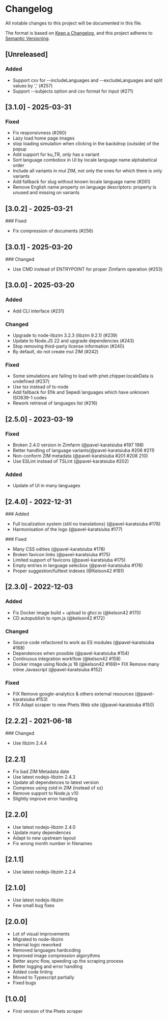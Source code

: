 # Changelog

All notable changes to this project will be documented in this file.

The format is based on [Keep a Changelog](https://keepachangelog.com/en/1.0.0/),
and this project adheres to [Semantic Versioning](https://semver.org/spec/v2.0.0.html).

## [Unreleased]

### Added

* Support csv for --includeLanguages and --excludeLanguages and split values by ',' (#257)
* Support --subjects option and csv format for input (#271)

## [3.1.0] - 2025-03-31

### Fixed

* Fix responsivness (#260)
* Lazy load home page images
* stop loading simulation when clicking in the backdrop (outside) of the popup
* Add support for ku_TR, only has a variant
* Sort language combobox in UI by locale language name alphabetical order
* Include all variants in mul ZIM, not only the ones for which there is only variants
* Add fallback for slug without known locale language name (#261)
* Remove English name property on language descriptors: property is unused and missing on variants

## [3.0.2] - 2025-03-21

### Fixed

* Fix compression of documents (#256)

## [3.0.1] - 2025-03-20

### Changed

* Use CMD instead of ENTRYPOINT for proper Zimfarm operation (#253)

## [3.0.0] - 2025-03-20

### Added

* Add CLI interface (#231)

### Changed

* Upgrade to node-libzim 3.2.3 (libzim 9.2.1) (#239)
* Update to Node.JS 22 and upgrade dependencies (#243)
* Stop removing third-party license information (#240)
* By default, do not create mul ZIM (#242)

### Fixed

* Some simulations are failing to load with phet.chipper.localeData is undefined (#237)
* Use tsx instead of ts-node
* Add fallback for Efik and Sepedi languages which have unknown ISO639-1 codes
* Rework retrieval of languages list (#216)

## [2.5.0] - 2023-03-19

### Fixed

* Broken 2.4.0 version in Zimfarm (@pavel-karatsiuba #197 198)
* Better handling of language variants(@pavel-karatsiuba #206 #211)
* Non-conform ZIM metadata (@pavel-karatsiuba #201 #208 210)
* Use ESLint instead of TSLint (@pavel-karatsiuba #202)

### Added

* Update of UI in many languages

## [2.4.0] - 2022-12-31

### Added

* Full localization system (still no translations) (@pavel-karatsiuba #178)
* Harmonisation of the logo (@pavel-karatsiuba #177)

### Fixed

* Many CSS odities (@pavel-karatsiuba #178)
* Broken favicon links (@pavel-karatsiuba #175)
* Limited support of favicons (@pavel-karatsiuba #175)
* Empty entries in language selecbox (@pavel-karatsiuba #176)
* Proper suggestion/fulltext indexes (@Kelson42 #181)

## [2.3.0] - 2022-12-03

### Added

* Fix Docker image build + upload to ghcr.io (@kelson42 #170)
* CD autopublish to npm.js (@kelson42 #172)

### Changed

* Source code refactored to work as ES modules (@pavel-karatsiuba #168)
* Dependences when possible (@pavel-karatsiuba #154)
* Continuous integration workflow (@kelson42 #158)
* Docker image using Node.js 18 (@kelson42 #169)* FIX Remove many inline Javascript (@pavel-karatsiuba #152)

### Fixed

* FIX Remove google-analytics & others external resources (@pavel-karatsiuba #153)
* FIX Adapt scraper to new Phets Web site (@pavel-karatsiuba #150)

## [2.2.2] - 2021-06-18

### Changed

* Use libzim 2.4.4

## [2.2.1]

* Fix bad ZIM Metadata date
* Use latest nodejs-libzim 2.4.3
* Update all dependences to latest version
* Compress using zstd in ZIM (instead of xz)
* Remove support to Node.js v10
* Slightly improve error handling

## [2.2.0]

* Use latest nodejs-libzim 2.4.0
* Update many dependences
* Adapt to new upstream layout
* Fix wrong month number in filenames

## [2.1.1]

* Use latest nodejs-libzim 2.2.4

## [2.1.0]

* Use latest nodejs-libzim
* Few small bug fixes

## [2.0.0]

* Lot of visual improvements
* Migrated to node-libzim
* Internal logic reworked
* Removed languages hardcoding
* Improved image compression algorythms
* Better async flow, speeding up the scraping process
* Better logging and error handling
* Added code linting
* Moved to Typescript partially
* Fixed bugs

## [1.0.0]

* First version of the Phets scraper

